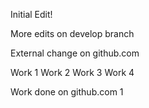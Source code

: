 Initial Edit!


More edits on develop branch

External change on github.com

Work 1
Work 2
Work 3
Work 4

Work done on github.com 1
